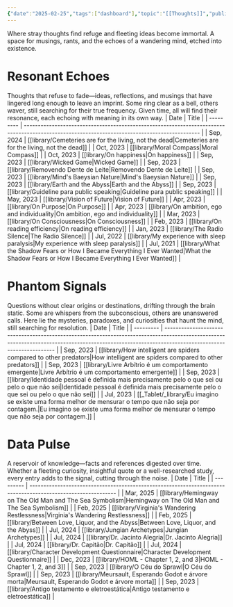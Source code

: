 ```yaml
---
{"date":"2025-02-25","tags":["dashboard"],"topic":"[[Thoughts]]","publish":true,"PassFrontmatter":true}
---
```


Where stray thoughts find refuge and fleeting ideas become immortal. A space for musings, rants, and the echoes of a wandering mind, etched into existence.
# **Resonant Echoes**
Thoughts that refuse to fade—ideas, reflections, and musings that have lingered long enough to leave an imprint. Some ring clear as a bell, others waver, still searching for their true frequency. Given time, all will find their resonance, each echoing with meaning in its own way.
| Date      | Title                                                                                                                                         |
| --------- | --------------------------------------------------------------------------------------------------------------------------------------------- |
| Sep, 2024 | [[library/Cemeteries are for the living, not the dead\|Cemeteries are for the living, not the dead]]                                       |
| Oct, 2023 | [[library/Moral Compass\|Moral Compass]]                                                                                                   |
| Oct, 2023 | [[library/On happiness\|On happiness]]                                                                                                     |
| Sep, 2023 | [[library/Wicked Game\|Wicked Game]]                                                                                                       |
| Sep, 2023 | [[library/Removendo Dente de Leite\|Removendo Dente de Leite]]                                                                             |
| Sep, 2023 | [[library/Mind's Baeysian Nature\|Mind's Baeysian Nature]]                                                                                 |
| Sep, 2023 | [[library/Earth and the Abyss\|Earth and the Abyss]]                                                                                       |
| Sep, 2023 | [[library/Guideline para public speaking\|Guideline para public speaking]]                                                                 |
| May, 2023 | [[library/Vision of Future\|Vision of Future]]                                                                                             |
| Apr, 2023 | [[library/On Purpose\|On Purpose]]                                                                                                         |
| Apr, 2023 | [[library/On ambition, ego and individuality\|On ambition, ego and individuality]]                                                         |
| Mar, 2023 | [[library/On Consciousness\|On Consciousness]]                                                                                             |
| Feb, 2023 | [[library/On reading efficiency\|On reading efficiency]]                                                                                   |
| Jan, 2023 | [[library/The Radio Silence\|The Radio Silence]]                                                                                           |
| Jul, 2022 | [[library/My experience with sleep paralysis\|My experience with sleep paralysis]]                                                         |
| Jul, 2021 | [[library/What the Shadow Fears or How I Became Everything I Ever Wanted\|What the Shadow Fears or How I Became Everything I Ever Wanted]] |


# **Phantom Signals**
Questions without clear origins or destinations, drifting through the brain static. Some are whispers from the subconscious, others are unanswered calls. Here lie the mysteries, paradoxes, and curiosities that haunt the mind, still searching for resolution.
| Date      | Title                                                                                                                                                                                              |
| --------- | -------------------------------------------------------------------------------------------------------------------------------------------------------------------------------------------------- |
| Sep, 2023 | [[library/How intelligent are spiders compared to other predators\|How intelligent are spiders compared to other predators]]                                                                    |
| Sep, 2023 | [[library/Livre Arbítrio é um comportamento emergente\|Livre Arbítrio é um comportamento emergente]]                                                                                            |
| Sep, 2023 | [[library/Identidade pessoal é definida mais precisamente pelo o que sei ou pelo o que não sei\|Identidade pessoal é definida mais precisamente pelo o que sei ou pelo o que não sei]]          |
| Jul, 2023 | [[_Tablet/_library/Eu imagino se existe uma forma melhor de mensurar o tempo que não seja por contagem.\|Eu imagino se existe uma forma melhor de mensurar o tempo que não seja por contagem.]] |

# Data Pulse
A reservoir of knowledge—facts and references digested over time. Whether a fleeting curiosity, insightful quote or a well-researched study, every entry adds to the signal, cutting through the noise.
| Date      | Title                                                                                                         |
| --------- | ------------------------------------------------------------------------------------------------------------- |
| Mar, 2025 | [[library/Hemingway on The Old Man and The Sea Symbolism\|Hemingway on The Old Man and The Sea Symbolism]] |
| Feb, 2025 | [[library/Virginia's Wandering Restlessness\|Virginia's Wandering Restlessness]]                           |
| Feb, 2025 | [[library/Between Love, Liquor, and the Abyss\|Between Love, Liquor, and the Abyss]]                       |
| Jul, 2024 | [[library/Jungian Archetypes\|Jungian Archetypes]]                                                         |
| Jul, 2024 | [[library/Dr. Jacinto Alegria\|Dr. Jacinto Alegria]]                                                       |
| Jul, 2024 | [[library/Dr. Capitão\|Dr. Capitão]]                                                                       |
| Jul, 2024 | [[library/Character Development Questionnaire\|Character Development Questionnaire]]                       |
| Dec, 2023 | [[library/HOML - Chapter 1, 2, and 3\|HOML - Chapter 1, 2, and 3]]                                         |
| Sep, 2023 | [[library/O Céu do Sprawl\|O Céu do Sprawl]]                                                               |
| Sep, 2023 | [[library/Meursault, Esperando Godot e árvore morta\|Meursault, Esperando Godot e árvore morta]]           |
| Sep, 2023 | [[library/Antigo testamento e eletroestática\|Antigo testamento e eletroestática]]                         |

